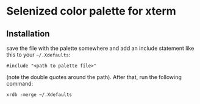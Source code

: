 # Selenized color palette for xterm

## Installation

save the file with the palette somewhere and add an include statement like this
to your `~/.Xdefaults`:

    #include "<path to palette file>"

(note the double quotes around the path).  After that, run the following command:

    xrdb -merge ~/.Xdefaults

